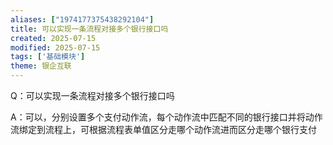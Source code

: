 ```yaml
---
aliases: ["1974177375438292104"]
title: 可以实现一条流程对接多个银行接口吗
created: 2025-07-15
modified: 2025-07-15
tags: ['基础模块']
theme: 银企互联
---
```


Q：可以实现一条流程对接多个银行接口吗

A：可以，分别设置多个支付动作流，每个动作流中匹配不同的银行接口并将动作流绑定到流程上，可根据流程表单值区分走哪个动作流进而区分走哪个银行支付